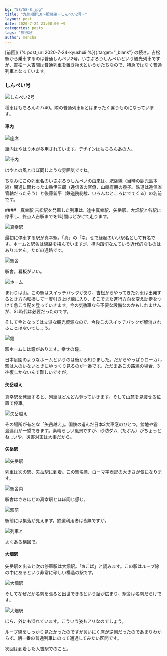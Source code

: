 ```yaml
---
bg: "58/58-8.jpg"
title: "九州縦断10～肥薩線・しんぺい2号～"
layout: post
date: 2020-7-24 23:00:00 +9
categories: posts
tags: '旅行記'
author: mencha
---
```


[前回]( {% post_url 2020-7-24-kyushu9 %}){:target="_blank"} の続き。吉松駅から乗車するのは普通しんぺい2号。いさぶろうしんぺいという観光列車ですが、吉松ー人吉間は普通列車を置き換えというかたちなので、特急ではなく普通列車となっています。

### しんぺい号

![しんぺい2号](https://drive.google.com/uc?export=view&id=1oje_21bXvzpR7qAKB442w_VvPHpqCG1s)
<!--more-->
種車はもちろんキハ40。隣の普通列車用とはまったく違うものになっています。

#### 車内

![座席](https://drive.google.com/uc?export=view&id=19L71Wb1Fhw7ld5R_0Jzc2Sb3wKM53GO5)

車内はやはり木が多用されています。デザインはもちろんあの人。

![車内](https://drive.google.com/uc?export=view&id=1x8ll0ShpDc6aZhCxhPhumY6OZZ2Oj--5)

はやとの風とほぼ同じような雰囲気ですね。

ちなみにこの列車名のいさぶろうしんぺいの由来は、肥薩線（当時の鹿児島本線）開通に関わった山縣伊三郎（逓信省の官僚、山縣有朋の養子。鉄道は逓信省管轄だったそう）と後藤新平（鉄道院総裁、いろんなところにでてくる）の名前です。

####　真幸駅
吉松駅を発車した列車は、途中真幸駅、矢岳駅、大畑駅と各駅に停車し、終点人吉駅までを1時間ほどかけて走ります。

![真幸駅](https://drive.google.com/uc?export=view&id=1884b_7Ousko_K5NGHIh9sLbOhf49SSio)

最初に停車する駅が真幸駅。「真」の「幸」せで縁起のいい駅名として有名です。ホームと駅舎は線路を挟んでいますが、構内踏切なんていう近代的なものはありません。ただの通路です。

![駅舎](https://drive.google.com/uc?export=view&id=1szFtndX2OnadTXHEzmn0TiisV7_aNRm5)

駅舎。看板がいい。

![ホーム](https://drive.google.com/uc?export=view&id=12CS1jrqJdTLGpR80rrcFF3qob8SBEJGj)

まわりは山。この駅はスイッチバックがあり、吉松からやってきた列車は出発するとき方向転換して一度引き上げ線に入り、そこでまた進行方向を変え助走をつけて急こう配を登っていきます。今の気動車なら不要な設備なのかもしれませんが、SL時代は必要だったのです。

そして今となっては立派な観光資源なので、今後このスイッチバックが解消されることはないでしょう。

![鐘](https://drive.google.com/uc?export=view&id=1sRBeP56FTDLA9Unvs4adfMWMnmQ7ct83)

駅ホームには鐘があります。幸せの鐘。

日本庭園のようなホームというのは後から知りました。だからやっぱりローカル駅は人のいないときにゆっくり見るのが一番です。ただまあこの路線の場合、3往復しかないんで難しいですが。

#### 矢岳越え

真幸駅を発車すると、列車はどんどん登っていきます。そして山麓を見渡せる位置で停車。

![矢岳越え](https://drive.google.com/uc?export=view&id=15P6fnjErLPuxYw7OUaRTDNzDS_3qZy75)

その場所が有名な「矢岳越え」。国鉄の選んだ日本3大車窓のひとつ。盆地や霧島連山が一望できます。素晴らしい風景ですが、砂防ダム（たぶん）がちょっとね...いや、災害対策は大事だから。

#### 矢岳駅

![矢岳駅](https://drive.google.com/uc?export=view&id=1SDME5Pyx7nDgqXBguvE0jrGytfktejcO)

列車は次の駅、矢岳駅に到着。この駅名標、ローマ字表記の大きさが気になります。

![駅舎内](https://drive.google.com/uc?export=view&id=1NrNO0iSm4VJbCuEBQFZf08IdY5EsGUti)

駅舎はさきほどの真幸駅とほぼ同じ感じ。

![駅前](https://drive.google.com/uc?export=view&id=1oPHXJJH6sD4F2WCOHy2bTo279vukTfyO)

駅前には集落が見えます。鉄道利用者は皆無ですが。

![列車と](https://drive.google.com/uc?export=view&id=17hhCQG7ajX7ZNCxcpt4R02UXyfDDpygz)

よくある構図で。

#### 大畑駅
矢岳駅を出ると次の停車駅は大畑駅。「おこば」と読みます。この駅はループ線の中にあるという非常に珍しい構造の駅です。

![大畑駅](https://drive.google.com/uc?export=view&id=1vLqISAt8bang9XYAQrqN65qlKW663kIX)

そしてなぜだか名刺を張ると出世できるという話が広まり、駅舎は名刺だらけです。

![大畑駅](https://drive.google.com/uc?export=view&id=1nc0zbPRSQBoYTizUSYsBRU4EXkoLP0qp)

ほら、外にも溢れています。こういう姿もアリなのでしょう。

ループ線をしっかり見たかったのですがあいにく席が逆側だったのであまりわからず。朝一番の普通列車にのって通過してみたい区間です。

次回は到着した人吉駅でのこと。